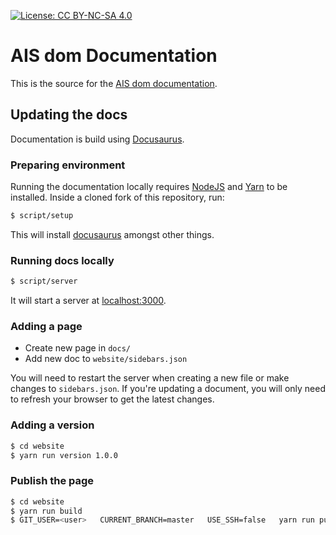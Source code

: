 [![License: CC BY-NC-SA 4.0](https://img.shields.io/badge/License-CC%20BY--NC--SA%204.0-lightgrey.svg)](https://creativecommons.org/licenses/by-nc-sa/4.0/)

# AIS dom Documentation

This is the source for the [AIS dom documentation](https://www.ai-speaker.com/docs).

## Updating the docs

Documentation is build using [Docusaurus](https://docusaurus.io/docs/en/doc-markdown.html).

### Preparing environment

Running the documentation locally requires [NodeJS](https://nodejs.org/en/) and [Yarn](https://yarnpkg.com/) to be installed. Inside a cloned fork of this repository, run:

```bash
$ script/setup
```

This will install [docusaurus](https://www.npmjs.com/package/docusaurus) amongst other things.

### Running docs locally

```bash
$ script/server
```

It will start a server at [localhost:3000](http://localhost:3000).

### Adding a page

 - Create new page in `docs/`
 - Add new doc to `website/sidebars.json`

You will need to restart the server when creating a new file or make changes to `sidebars.json`. If you're updating a document, you will only need to refresh your browser to get the latest changes.


### Adding a version

```bash
$ cd website
$ yarn run version 1.0.0
```

### Publish the page

```bash
$ cd website
$ yarn run build
$ GIT_USER=<user>   CURRENT_BRANCH=master   USE_SSH=false   yarn run publish-gh-pages
```
